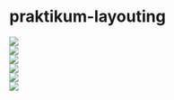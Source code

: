 # praktikum-layouting
<img src="ss/ly_1.jpg"/><br>
<img src="ss/ly_1-2.jpg"/><br>
<img src="ss/ly_2.jpg"/><br>
<img src="ss/ly_3.jpg"/><br>
<img src="ss/ly_4.jpg"/><br>
<img src="ss/ly_5.jpg"/><br>
